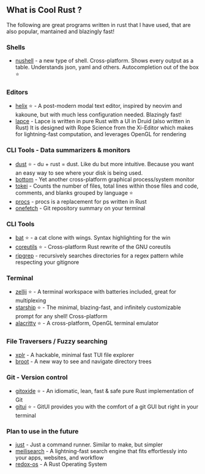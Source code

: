 ## What is Cool Rust ?
The following are great programs written in rust that I have used, that are also popular, mantained and blazingly fast!

### Shells
- [nushell](https://github.com/nushell/nushell) - a new type of shell. Cross-platform. Shows every output as a table. Understands json, yaml and others. Autocompletion out of the box :star:

### Editors
- [helix](https://github.com/helix-editor/helix) :star: - A post-modern modal text editor, inspired by neovim and kakoune, but with much less configuration needed. Blazingly fast!
- [lapce](https://github.com/lapce/lapce) - Lapce is written in pure Rust with a UI in Druid (also written in Rust)
 It is designed with Rope Science from the Xi-Editor which makes for lightning-fast computation, and leverages OpenGL for rendering

### CLI Tools - Data summarizers & monitors
- [dust](https://github.com/bootandy/dust) :star: - du + rust = dust. Like du but more intuitive. Because you want an easy way to see where your disk is being used. 
- [bottom](https://github.com/ClementTsang/bottom) - Yet another cross-platform graphical process/system monitor
- [tokei](https://github.com/XAMPPRocky/tokei) - Counts the number of files, total lines within those files and code, comments, and blanks grouped by language :star:
- [procs](https://github.com/dalance/procs) - procs is a replacement for ps written in Rust
- [onefetch](https://github.com/o2sh/onefetch) - Git repository summary on your terminal

### CLI Tools
- [bat](https://github.com/sharkdp/bat) :star: - a cat clone with wings. Syntax highlighting for the win
- [coreutils](https://github.com/uutils/coreutils) :star: - Cross-platform Rust rewrite of the GNU coreutils
- [ripgrep](https://github.com/BurntSushi/ripgrep) - recursively searches directories for a regex pattern while respecting your gitignore

### Terminal
- [zellij](https://github.com/zellij-org/zellij) :star: - A terminal workspace with batteries included, great for multiplexing
- [starship](https://github.com/starship/starship) :star: - The minimal, blazing-fast, and infinitely customizable prompt for any shell! Cross-platform
- [alacritty](https://github.com/alacritty/alacritty) :star: - A cross-platform, OpenGL terminal emulator

### File Traversers / Fuzzy searching
- [xplr](https://github.com/sayanarijit/xplr) - A hackable, minimal fast TUI file explorer
- [broot](https://github.com/Canop/broot) - A new way to see and navigate directory trees

### Git - Version control
- [gitoxide](https://github.com/Byron/gitoxide) :star: -  An idiomatic, lean, fast & safe pure Rust implementation of Git 
- [gitui](https://github.com/extrawurst/gitui) :star: - GitUI provides you with the comfort of a git GUI but right in your terminal

### Plan to use in the future
- [just](https://github.com/casey/just) - Just a command runner. Similar to make, but simpler
- [meilisearch](https://github.com/meilisearch/meilisearch) -  A lightning-fast search engine that fits effortlessly into your apps, websites, and workflow
- [redox-os](https://gitlab.redox-os.org/redox-os/redox) - A Rust Operating System
